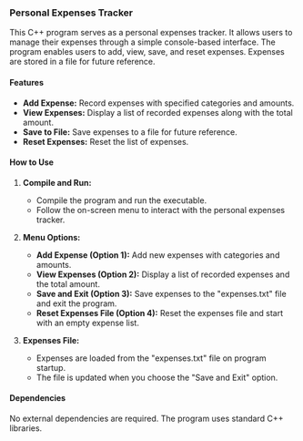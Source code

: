 ### Personal Expenses Tracker

This C++ program serves as a personal expenses tracker. It allows users to manage their expenses through a simple console-based interface. The program enables users to add, view, save, and reset expenses. Expenses are stored in a file for future reference.

#### Features

- **Add Expense:** Record expenses with specified categories and amounts.
- **View Expenses:** Display a list of recorded expenses along with the total amount.
- **Save to File:** Save expenses to a file for future reference.
- **Reset Expenses:** Reset the list of expenses.

#### How to Use

1. **Compile and Run:**
   - Compile the program and run the executable.
   - Follow the on-screen menu to interact with the personal expenses tracker.

2. **Menu Options:**
   - **Add Expense (Option 1):** Add new expenses with categories and amounts.
   - **View Expenses (Option 2):** Display a list of recorded expenses and the total amount.
   - **Save and Exit (Option 3):** Save expenses to the "expenses.txt" file and exit the program.
   - **Reset Expenses File (Option 4):** Reset the expenses file and start with an empty expense list.

3. **Expenses File:**
   - Expenses are loaded from the "expenses.txt" file on program startup.
   - The file is updated when you choose the "Save and Exit" option.

#### Dependencies

No external dependencies are required. The program uses standard C++ libraries.
